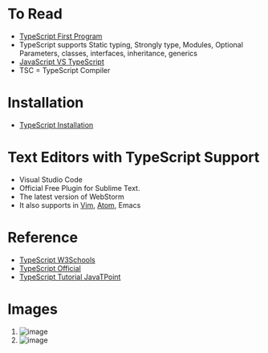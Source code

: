 # To Read
* [TypeScript First Program](https://www.javatpoint.com/typescript-first-program)
* TypeScript supports Static typing, Strongly type, Modules, Optional Parameters, classes, interfaces, inheritance, generics
* [JavaScript VS TypeScript](https://www.javatpoint.com/javascript-vs-typescript)
* TSC = TypeScript Compiler
# Installation
* [TypeScript Installation](https://www.javatpoint.com/typescript-installation)
# Text Editors with TypeScript Support
* Visual Studio Code
* Official Free Plugin for Sublime Text.
* The latest version of WebStorm
* It also supports in [Vim](https://www.javatpoint.com/vi-editor), [Atom](https://www.javatpoint.com/atom-python), Emacs
# Reference
* [TypeScript W3Schools](https://www.w3schools.com/typescript/index.php)
* [TypeScript Official](https://www.typescriptlang.org/)
* [TypeScript Tutorial JavaTPoint](https://www.javatpoint.com/typescript-tutorial)
# Images
1. ![image](https://user-images.githubusercontent.com/7721150/144981783-75f27c02-83e3-4050-903f-2e74eb206df1.png)
2. ![image](https://user-images.githubusercontent.com/7721150/144981818-319c4ad8-8895-437d-9772-4fe95eb2673b.png)
